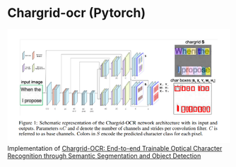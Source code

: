 # Chargrid-ocr (Pytorch)
![](network.png)
Implementation of 
[Chargrid-OCR: End-to-end Trainable Optical Character Recognition through Semantic Segmentation and Object Detection](https://arxiv.org/pdf/1909.04469.pdf)


